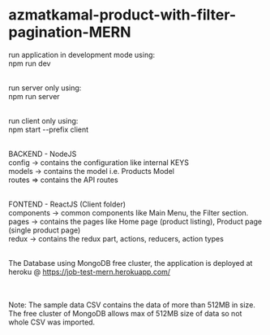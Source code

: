 # azmatkamal-product-with-filter-pagination-MERN

run application in development mode using:
<br/>
npm run dev
<br/>
<br/>

run server only using:
<br/>
npm run server
<br/>
<br/>

run client only using:
<br/>
npm start --prefix client
<br/>
<br/>

BACKEND - NodeJS
<br/>
config -> contains the configuration like internal KEYS
<br/>
models -> contains the model i.e. Products Model
<br/>
routes => contains the API routes
<br/>
<br/>

FONTEND - ReactJS (Client folder)
<br/>
components -> common components like Main Menu, the Filter section.
<br/>
pages -> contains the pages like Home page (product listing), Product page (single product page)
<br/>
redux -> contains the redux part, actions, reducers, action types
<br/>
<br/>

The Database using MongoDB free cluster, the application is deployed at heroku @ https://job-test-mern.herokuapp.com/
<br/>
<br/>

<br/>
Note: The sample data CSV contains the data of more than 512MB in size. The free cluster of MongoDB allows max of 512MB size of data so not whole CSV was imported.
<br/>
